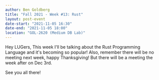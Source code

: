 ```yaml
---
author: Ben Goldberg
title: "Fall 2021 - Week #13: Rust"
layout: post-event
date-start: "2021-11-05 16:30"
date-end: "2021-11-05 18:00"
location: "GOL-2620 (Medium DB Lab)"
---
```


Hey LUGers, This week I'll be talking about the Rust Programming Language and
it's becoming so popular! Also, remember there will be no meeting next week,
happy Thanksgiving! But there will be a meeting the week after on Dec 3rd.

See you all there!
